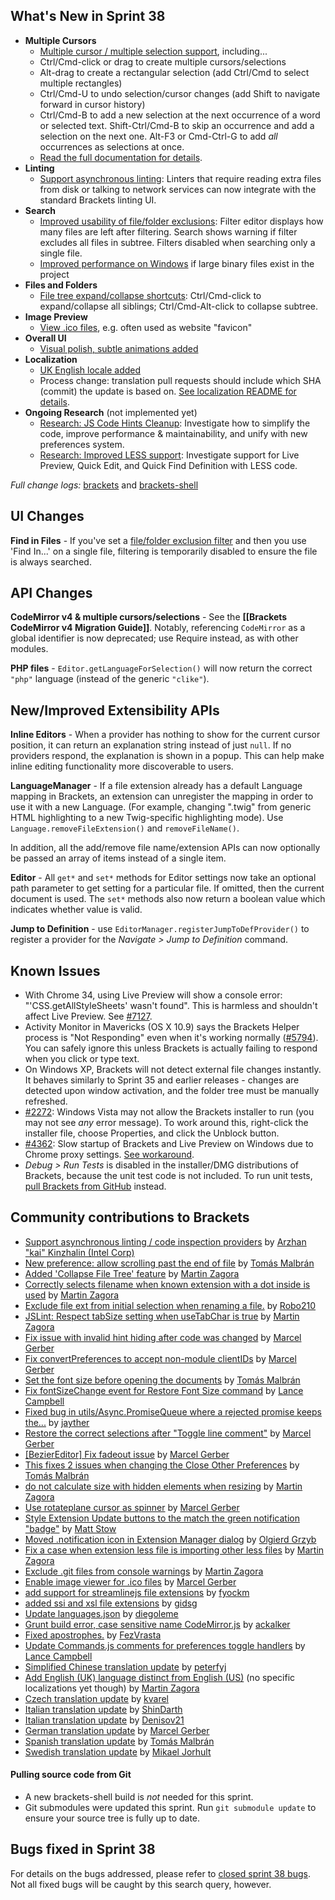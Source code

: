 What's New in Sprint 38
-----------------------
* **Multiple Cursors**
    * [Multiple cursor / multiple selection support](https://trello.com/c/g58aNzCz/1187-finish-multiple-selection-multiple-cursor-support), including...
    * Ctrl/Cmd-click or drag to create multiple cursors/selections
    * Alt-drag to create a rectangular selection (add Ctrl/Cmd to select multiple rectangles)
    * Ctrl/Cmd-U to undo selection/cursor changes (add Shift to navigate forward in cursor history)
    * Ctrl/Cmd-B to add a new selection at the next occurrence of a word or selected text. Shift-Ctrl/Cmd-B to skip an occurrence and add a selection on the next one. Alt-F3 or Cmd-Ctrl-G to add _all_ occurrences as selections at once.
    * [Read the full documentation for details](https://github.com/adobe/brackets/wiki/Working-with-Multiple-Selections).
* **Linting**
    * [Support asynchronous linting](https://github.com/adobe/brackets/pull/6530): Linters that require reading extra files from disk or talking to network services can now integrate with the standard Brackets linting UI.
* **Search**
    * [Improved usability of file/folder exclusions](https://github.com/adobe/brackets/pull/7400): Filter editor displays how many files are left after filtering. Search shows warning if filter excludes all files in subtree. Filters disabled when searching only a single file.
    * [Improved performance on Windows](https://github.com/adobe/brackets/pull/7290) if large binary files exist in the project
* **Files and Folders**
    * [File tree expand/collapse shortcuts](https://github.com/adobe/brackets/pull/7026/files): Ctrl/Cmd-click to expand/collapse all siblings; Ctrl/Cmd-Alt-click to collapse subtree.
* **Image Preview**
    * [View .ico files](https://github.com/adobe/brackets/pull/7201), e.g. often used as website "favicon"
* **Overall UI**
    * [Visual polish, subtle animations added](https://github.com/adobe/brackets/pull/5921)
* **Localization**
    * [UK English locale added](https://github.com/adobe/brackets/pull/7333)
    * Process change: translation pull requests should include which SHA (commit) the update is based on.  [See localization README for details](https://github.com/adobe/brackets/blob/master/src/nls/README.md).
* **Ongoing Research** (not implemented yet)
    * [Research: JS Code Hints Cleanup](https://trello.com/c/heHZlATB/1158-research-js-code-hints-cleanup): Investigate how to simplify the code, improve performance & maintainability, and unify with new preferences system.
    * [Research: Improved LESS support](https://trello.com/c/qv5gTqXp/1163-s-research-early-less-support): Investigate support for Live Preview, Quick Edit, and Quick Find Definition with LESS code.

_Full change logs:_ [brackets](https://github.com/adobe/brackets/compare/sprint-37...sprint-38#commits_bucket) and [brackets-shell](https://github.com/adobe/brackets-shell/compare/sprint-37...sprint-38#commits_bucket)


UI Changes
----------
**Find in Files** - If you've set a [file/folder exclusion filter](https://github.com/adobe/brackets/wiki/Using-File-Filters) and then you use 'Find In...' on a single file, filtering is temporarily disabled to ensure the file is always searched.


API Changes
-----------
**CodeMirror v4 & multiple cursors/selections** - See the **[[Brackets CodeMirror v4 Migration Guide]]**. Notably, referencing `CodeMirror` as a global identifier is now deprecated; use Require instead, as with other modules.

**PHP files** - `Editor.getLanguageForSelection()` will now return the correct `"php"` language (instead of the generic `"clike"`).

New/Improved Extensibility APIs
-------------------------------
**Inline Editors** - When a provider has nothing to show for the current cursor position, it can return an explanation string instead of just `null`. If no providers respond, the explanation is shown in a popup. This can help make inline editing functionality more discoverable to users.

**LanguageManager** - If a file extension already has a default Language mapping in Brackets, an extension can unregister the mapping in order to use it with a new Language. (For example, changing ".twig" from generic HTML highlighting to a new Twig-specific highlighting mode). Use `Language.removeFileExtension()` and `removeFileName()`.

In addition, all the add/remove file name/extension APIs can now optionally be passed an array of items instead of a single item.

**Editor** - All `get*` and `set*` methods for Editor settings now take an optional path parameter to get setting for a particular file. If omitted, then the current document is used. The `set*` methods also now return a boolean value which indicates whether value is valid.

**Jump to Definition** - use `EditorManager.registerJumpToDefProvider()` to register a provider for the _Navigate > Jump to Definition_ command.


Known Issues
------------
* With Chrome 34, using Live Preview will show a console error: "'CSS.getAllStyleSheets' wasn't found". This is harmless and shouldn't affect Live Preview. See [#7127](https://github.com/adobe/brackets/issues/7127).
* Activity Monitor in Mavericks (OS X 10.9) says the Brackets Helper process is "Not Responding" even when it's working normally ([#5794](https://github.com/adobe/brackets/issues/5794)). You can safely ignore this unless Brackets is actually failing to respond when you click or type text.
* On Windows XP, Brackets will not detect external file changes instantly. It behaves similarly to Sprint 35 and earlier releases - changes are detected upon window activation, and the folder tree must be manually refreshed.
* [#2272](https://github.com/adobe/brackets/issues/2272): Windows Vista may not allow the Brackets installer to run (you may not see _any_ error message). To work around this, right-click the installer file, choose Properties, and click the Unblock button.
* [#4362](https://github.com/adobe/brackets/issues/4362): Slow startup of Brackets and Live Preview on Windows due to Chrome proxy settings. [See workaround](https://support.google.com/chrome/answer/106010?hl=en).
* _Debug > Run Tests_ is disabled in the installer/DMG distributions of Brackets, because the unit test code is not included. To run unit tests, [pull Brackets from GitHub](https://github.com/adobe/brackets/wiki/How-to-Hack-on-Brackets#wiki-getcode) instead.


Community contributions to Brackets
-----------------------------------
* [Support asynchronous linting / code inspection providers](https://github.com/adobe/brackets/pull/6530) by [Arzhan "kai" Kinzhalin (Intel Corp)](https://github.com/busykai)
* [New preference: allow scrolling past the end of file](https://github.com/adobe/brackets/pull/7142) by [Tomás Malbrán](https://github.com/TomMalbran)
* [Added 'Collapse File Tree' feature](https://github.com/adobe/brackets/pull/7026) by [Martin Zagora](https://github.com/zaggino)
* [Correctly selects filename when known extension with a dot inside is used](https://github.com/adobe/brackets/pull/7242) by [Martin Zagora](https://github.com/zaggino)
* [Exclude file ext from initial selection when renaming a file.](https://github.com/adobe/brackets/pull/7209) by [Robo210](https://github.com/Robo210)
* [JSLint: Respect tabSize setting when useTabChar is true](https://github.com/adobe/brackets/pull/7243) by [Martin Zagora](https://github.com/zaggino)
* [Fix issue with invalid hint hiding after code was changed](https://github.com/adobe/brackets/pull/7235) by [Marcel Gerber](https://github.com/SAPlayer)
* [Fix convertPreferences to accept non-module clientIDs](https://github.com/adobe/brackets/pull/7415) by [Marcel Gerber](https://github.com/SAPlayer)
* [Set the font size before opening the documents](https://github.com/adobe/brackets/pull/7185) by [Tomás Malbrán](https://github.com/TomMalbran)
* [Fix fontSizeChange event for Restore Font Size command](https://github.com/adobe/brackets/pull/7443) by [Lance Campbell](https://github.com/lkcampbell)
* [Fixed bug in utils/Async.PromiseQueue where a rejected promise keeps the...](https://github.com/adobe/brackets/pull/7407) by [jayther](https://github.com/jayther)
* [Restore the correct selections after "Toggle line comment"](https://github.com/adobe/brackets/pull/7301) by [Marcel Gerber](https://github.com/SAPlayer)
* [[BezierEditor] Fix fadeout issue](https://github.com/adobe/brackets/pull/7248) by [Marcel Gerber](https://github.com/SAPlayer)
* [This fixes 2 issues when changing the Close Other Preferences](https://github.com/adobe/brackets/pull/7088) by [Tomás Malbrán](https://github.com/TomMalbran)
* [do not calculate size with hidden elements when resizing](https://github.com/adobe/brackets/pull/7417) by [Martin Zagora](https://github.com/zaggino)
* [Use rotateplane cursor as spinner](https://github.com/adobe/brackets/pull/7304) by [Marcel Gerber](https://github.com/SAPlayer)
* [Style Extension Update buttons to the match the green notification "badge"](https://github.com/adobe/brackets/pull/6315) by [Matt Stow](https://github.com/stowball)
* [Moved .notification icon in Extension Manager dialog](https://github.com/adobe/brackets/pull/7287) by [Olgierd Grzyb](https://github.com/winek)
* [Fix a case when extension less file is importing other less files](https://github.com/adobe/brackets/pull/7230) by [Martin Zagora](https://github.com/zaggino)
* [Exclude .git files from console warnings](https://github.com/adobe/brackets/pull/7332) by [Martin Zagora](https://github.com/zaggino)
* [Enable image viewer for .ico files](https://github.com/adobe/brackets/pull/7201) by [Marcel Gerber](https://github.com/SAPlayer)
* [add support for streamlinejs file extensions](https://github.com/adobe/brackets/pull/7050) by [fyockm](https://github.com/fyockm)
* [added ssi and xsl file extensions](https://github.com/adobe/brackets/pull/7210) by [gidsg](https://github.com/gidsg)
* [Update languages.json](https://github.com/adobe/brackets/pull/7249) by [diegoleme](https://github.com/diegoleme)
* [Grunt build error, case sensitive name CodeMirror.js](https://github.com/adobe/brackets/pull/7253) by [ackalker](https://github.com/ackalker)
* [Fixed apostrophes.](https://github.com/adobe/brackets/pull/7369) by [FezVrasta](https://github.com/FezVrasta)
* [Update Commands.js comments for preferences toggle handlers](https://github.com/adobe/brackets/pull/7323) by [Lance Campbell](https://github.com/lkcampbell)
* [Simplified Chinese translation update](https://github.com/adobe/brackets/pull/7259) by [peterfyj](https://github.com/peterfyj)
* [Add English (UK) language distinct from English (US)](https://github.com/adobe/brackets/pull/7333) (no specific localizations yet though) by [Martin Zagora](https://github.com/zaggino)
* [Czech translation update](https://github.com/adobe/brackets/pull/7260) by [kvarel](https://github.com/kvarel)
* [Italian translation update](https://github.com/adobe/brackets/pull/7429) by [ShinDarth](https://github.com/ShinDarth)
* [Italian translation update](https://github.com/adobe/brackets/pull/7468) by [Denisov21](https://github.com/Denisov21)
* [German translation update](https://github.com/adobe/brackets/pull/7468) by [Marcel Gerber](https://github.com/SAPlayer)
* [Spanish translation update](https://github.com/adobe/brackets/pull/7479) by [Tomás Malbrán](https://github.com/TomMalbran)
* [Swedish translation update](https://github.com/adobe/brackets/pull/7487) by [Mikael Jorhult](https://github.com/mikaeljorhult)

#### Pulling source code from Git
* A new brackets-shell build is _not_ needed for this sprint.
* Git submodules were updated this sprint. Run `git submodule update` to ensure your source tree is fully up to date.

Bugs fixed in Sprint 38
-----------------------
For details on the bugs addressed, please refer to [closed sprint 38 bugs](https://github.com/adobe/brackets/issues?labels=&milestone=38&state=closed). Not all fixed bugs will be caught by this search query, however.